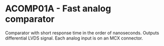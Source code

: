 # ACOMP01A - Fast analog comparator


Comparator with short response time in the order of nanoseconds. Outputs differential LVDS signal. Each analog input is on an MCX connector.


    
